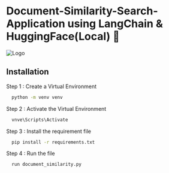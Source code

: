 # Document-Similarity-Search-Application using LangChain & HuggingFace(Local) 🤗


![Logo](https://pbs.twimg.com/media/G16kwOmW8AAtEmi?format=jpg&name=large)


## Installation

Step 1 : Create a Virtual Environment

```bash
  python -m venv venv
```

Step 2 : Activate the Virtual Environment

```bash
  vnve\Scripts\Activate
```

Step 3 : Install the requirement file

```bash
  pip install -r requirements.txt
```

Step 4 : Run the file

```bash
  run document_similarity.py
```
    
